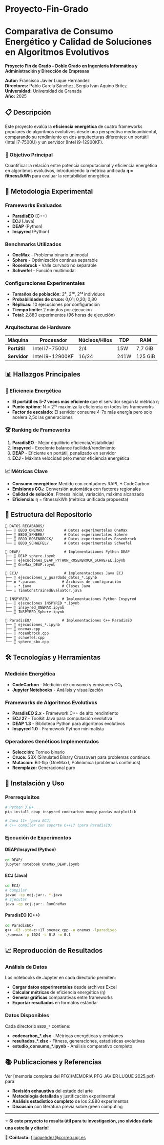 # Proyecto-Fin-Grado
# Comparativa de Consumo Energético y Calidad de Soluciones en Algoritmos Evolutivos

**Proyecto Fin de Grado - Doble Grado en Ingeniería Informática y Administración y Dirección de Empresas**

**Autor:** Francisco Javier Luque Hernández  
**Directores:** Pablo García Sánchez, Sergio Iván Aquino Britez  
**Universidad:** Universidad de Granada  
**Año:** 2025

## 📋 Descripción

Este proyecto evalúa la **eficiencia energética** de cuatro frameworks populares de algoritmos evolutivos desde una perspectiva medioambiental, comparando su rendimiento en dos arquitecturas diferentes: un portátil (Intel i7-7500U) y un servidor (Intel i9-12900KF).

### 🎯 Objetivo Principal

Cuantificar la relación entre potencia computacional y eficiencia energética en algoritmos evolutivos, introduciendo la métrica unificada **η = fitness/kWh** para evaluar la rentabilidad energética.

## 🔬 Metodología Experimental

### Frameworks Evaluados
- **ParadisEO** (C++)
- **ECJ** (Java) 
- **DEAP** (Python)
- **Inspyred** (Python)

### Benchmarks Utilizados
- **OneMax** - Problema binario unimodal
- **Sphere** - Optimización continua separable
- **Rosenbrock** - Valle curvado no separable  
- **Schwefel** - Función multimodal

### Configuraciones Experimentales
- **Tamaños de población:** 2⁶, 2¹⁰, 2¹⁴ individuos
- **Probabilidades de cruce:** 0,01; 0,20; 0,80
- **Réplicas:** 10 ejecuciones por configuración
- **Tiempo límite:** 2 minutos por ejecución
- **Total:** 2.880 experimentos (96 horas de ejecución)

### Arquitecturas de Hardware
| Máquina | Procesador | Núcleos/Hilos | TDP | RAM |
|---------|------------|---------------|-----|-----|
| **Portátil** | Intel i7-7500U | 2/4 | 15W | 7,7 GiB |
| **Servidor** | Intel i9-12900KF | 16/24 | 241W | 125 GiB |

## 📊 Hallazgos Principales

### 🔋 Eficiencia Energética
- **El portátil es 5-7 veces más eficiente** que el servidor según la métrica η
- **Punto óptimo:** N = 2¹⁰ maximiza la eficiencia en todos los frameworks
- **Factor de escalado:** El servidor consume 4-7x más energía pero solo acelera 2,5x las generaciones

### 🏆 Ranking de Frameworks
1. **ParadisEO** - Mejor equilibrio eficiencia/estabilidad
2. **Inspyred** - Excelente balance facilidad/rendimiento  
3. **DEAP** - Eficiente en portátil, penalizado en servidor
4. **ECJ** - Máxima velocidad pero menor eficiencia energética

### 📈 Métricas Clave
- **Consumo energético:** Medido con contadores RAPL + CodeCarbon
- **Emisiones CO₂:** Conversión automática con factores regionales
- **Calidad de solución:** Fitness inicial, variación, máximo alcanzado
- **Eficiencia:** η = fitness/kWh (métrica unificada propuesta)

## 📁 Estructura del Repositorio

```
📂 DATOS_RECABADOS/
├── 📂 BBDD_ONEMAX/         # Datos experimentales OneMax
├── 📂 BBDD_SPHERE/         # Datos experimentales Sphere  
├── 📂 BBDD_ROSENBROCK/     # Datos experimentales Rosenbrock
└── 📂 BBDD_SCHWEFEL/       # Datos experimentales Schwefel

📂 DEAP/                    # Implementaciones Python DEAP
├── 📓 DEAP_sphere.ipynb
├── 📓 ejecuciones_DEAP_PYTHON_ROSENBROCK_SCHWEFEL.ipynb
└── 📓 OneMax_DEAP.ipynb

📂 ECJ/                     # Implementaciones Java ECJ
├── 📓 ejecuciones_y_guardado_datos_*.ipynb
├── ⚙️ *.params            # Archivos de configuración
├── ☕ *.java              # Clases Java
└── ☕ TimeConstrainedEvaluator.java

📂 INSPYRED/               # Implementaciones Python Inspyred
├── 📓 ejecuciones_INSPYRED_*.ipynb
├── 📓 inspyred_ONEMAX.ipynb
└── 📓 INSPYRED_Sphere.ipynb

📂 ParadisEO/              # Implementaciones C++ ParadisEO
├── 📓 ejecuciones_*.ipynb
├── 🔧 onemax.cpp
├── 🔧 rosenbrock.cpp
├── 🔧 schwefel.cpp
└── 🔧 sphere_sbx.cpp
```

## 🛠️ Tecnologías y Herramientas

### Medición Energética
- **CodeCarbon** - Medición de consumo y emisiones CO₂
- **Jupyter Notebooks** - Análisis y visualización

### Frameworks de Algoritmos Evolutivos
- **ParadisEO 2.x** - Framework C++ de alto rendimiento
- **ECJ 27** - Toolkit Java para computación evolutiva  
- **DEAP 1.3** - Biblioteca Python para algoritmos evolutivos
- **Inspyred 1.0** - Framework Python minimalista

### Operadores Genéticos Implementados
- **Selección:** Torneo binario
- **Cruce:** SBX (Simulated Binary Crossover) para problemas continuos
- **Mutación:** Bit-flip (OneMax), Polinómica (problemas continuos)
- **Reemplazo:** Generacional puro

## 🚀 Instalación y Uso

### Prerrequisitos
```bash
# Python 3.8+
pip install deap inspyred codecarbon numpy pandas matplotlib

# Java 11+ (para ECJ)
# C++ compiler con soporte C++17 (para ParadisEO)
```

### Ejecución de Experimentos

#### DEAP/Inspyred (Python)
```bash
cd DEAP/
jupyter notebook OneMax_DEAP.ipynb
```

#### ECJ (Java)
```bash
cd ECJ/
# Compilar
javac -cp ecj.jar:. *.java
# Ejecutar
java -cp ecj.jar:. RunOneMax
```

#### ParadisEO (C++)
```bash
cd ParadisEO/
g++ -O3 -std=c++17 onemax.cpp -o onemax -lparadiseo
./onemax -p 1024 -c 0.8 -m 0.1
```

## 📈 Reproducción de Resultados

### Análisis de Datos
Los notebooks de Jupyter en cada directorio permiten:
- **Cargar datos experimentales** desde archivos Excel
- **Calcular métricas** de eficiencia energética (η)
- **Generar gráficas** comparativas entre frameworks
- **Exportar resultados** en formatos estándar

### Datos Disponibles
Cada directorio `BBDD_*` contiene:
- **codecarbon_*.xlsx** - Métricas energéticas y emisiones
- **resultados_*.xlsx** - Fitness, generaciones, estadísticas evolutivas
- **estudio_consumo_*.ipynb** - Análisis comparativo completo


## 📚 Publicaciones y Referencias

Ver [memoria completa del PFG](MEMORIA PFG JAVIER LUQUE 2025.pdf) para:
- **Revisión exhaustiva** del estado del arte
- **Metodología detallada** y justificación experimental
- **Análisis estadístico completo** de los 2.880 experimentos
- **Discusión** con literatura previa sobre green computing

---

⭐ **Si este proyecto te resulta útil para tu investigación, ¡no olvides darle una estrella y citarlo!**

📧 **Contacto:** fjluquehdez@correo.ugr.es
